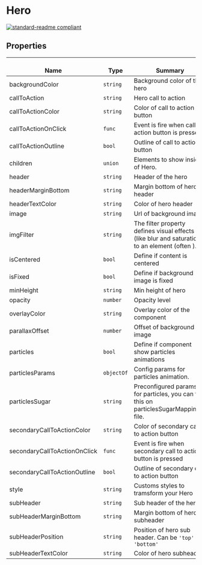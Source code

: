 # Hero
  [![standard-readme compliant](https://img.shields.io/badge/standard--readme-OK-green.svg?style=flat-square)](https://github.com/RichardLitt/standard-readme)
  

  ## Properties
  | </br>Name | </br>Type | </br>Summary | </br>Default | 
| ---- | ---- | ---- | ---- |
| backgroundColor | `string` | Background color of the hero | `'transparent'` |
| callToAction | `string` | Hero call to action | `null` |
| callToActionColor | `string` | Color of call to action button | `''` |
| callToActionOnClick | `func` | Event is fire when call to action button is pressed | `() => {}` |
| callToActionOutline | `bool` | Outline of call to action button | `true` |
| children | `union` | Elements to show inside of Hero. | `null` |
| header | `string` | Header of the hero | `''` |
| headerMarginBottom | `string` | Margin bottom of hero header | `'5'` |
| headerTextColor | `string` | Color of hero header | `'light'` |
| image | `string` | Url of background image | `''` |
| imgFilter | `string` | The filter property defines visual effects (like blur and saturation) to an element (often <img>). | `null` |
| isCentered | `bool` | Define if content is centered | `true` |
| isFixed | `bool` | Define if background image is fixed | `true` |
| minHeight | `string` | Min height of hero | `'100vh'` |
| opacity | `number` | Opacity level | `0` |
| overlayColor | `string` | Overlay color of the component | `'#fff'` |
| parallaxOffset | `number` | Offset of background image | `0` |
| particles | `bool` | Define if component show particles animations | `true` |
| particlesParams | `objectOf` | Config params for particles animation. | `null` |
| particlesSugar | `string` | Preconfigured params for particles, you can find this on particlesSugarMapping.js file. | `null` |
| secondaryCallToActionColor | `string` | Color of secondary call to action button | `''` |
| secondaryCallToActionOnClick | `func` | Event is fire when secondary call to action button is pressed | `() => {}` |
| secondaryCallToActionOutline | `bool` | Outline of secondary call to action button | `true` |
| style | `string` | Customs styles to tramsform your Hero | `null` |
| subHeader | `string` | Sub header of the hero | `''` |
| subHeaderMarginBottom | `string` | Margin bottom of hero subheader | `'5'` |
| subHeaderPosition | `string` | Position of hero sub header. Can be <code>'top'</code> or <code>'bottom'</code> | `'bottom'` |
| subHeaderTextColor | `string` | Color of hero subheader | `'light'` |